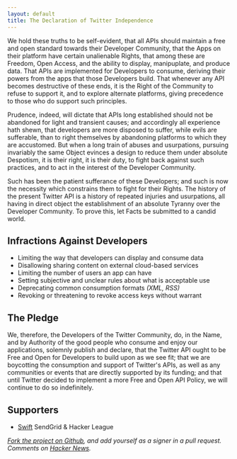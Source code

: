 ```yaml
---
layout: default
title: The Declaration of Twitter Independence
---
```


We hold these truths to be self-evident, that all APIs should maintain a free and open standard towards their Developer Community, that the Apps on their platform have certain unalienable Rights, that among these are Freedom, Open Access, and the ability to display, manipuplate, and produce data.  That APIs are implemented for Developers to consume, deriving their powers from the apps that those Developers build.  That whenever any API becomes destructive of these ends, it is the Right of the Community to refuse to support it, and to explore alternate platforms, giving precedence to those who do support such principles.

Prudence, indeed, will dictate that APIs long established should not be abandoned for light and transient causes; and accordingly all experience hath shewn, that developers are more disposed to suffer, while evils are sufferable, than to right themselves by abandoning platforms to which they are accustomed. But when a long train of abuses and usurpations, pursuing invariably the same Object evinces a design to reduce them under absolute Despotism, it is their right, it is their duty, to fight back against such practices, and to act in the interest of the Developer Community. 

Such has been the patient sufferance of these Developers; and such is now the necessity which constrains them to fight for their Rights. The history of the present Twitter API is a history of repeated injuries and usurpations, all having in direct object the establishment of an absolute Tyranny over the Developer Community. To prove this, let Facts be submitted to a candid world.

## Infractions Against Developers

 - Limiting the way that developers can display and consume data
 - Disallowing sharing content on external cloud-based services
 - Limiting the number of users an app can have
 - Setting subjective and unclear rules about what is acceptable use
 - Deprecating common consumption formats *(XML, RSS)*
 - Revoking or threatening to revoke access keys without warrant

## The Pledge

We, therefore, the Developers of the Twitter Community, do, in the Name, and by Authority of the good people who consume and enjoy our applications, solemnly publish and declare, that the Twitter API ought to be Free and Open for Developers to build upon as we see fit; that we are boycotting the consumption and support of Twitter's APIs, as well as any communities or events that are directly supported by its funding; and that until Twitter decided to implement a more Free and Open API Policy, we will continue to do so indefinitely.

## Supporters

* [Swift](http://theycallmeswift.com/) SendGrid & Hacker League

*[Fork the project on Github](https://github.com/theycallmeswift/declaration-of-twitter-independence), and add yourself as a signer in a pull request.  Comments on [Hacker News](#).*
